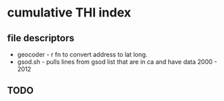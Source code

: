 # cumulative THI index

## file descriptors
* geocoder - r fn to convert address to lat long.
* gsod.sh - pulls lines from gsod list that are in ca and have data 2000 - 2012



## TODO
